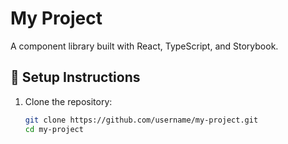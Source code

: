 # My Project

A component library built with React, TypeScript, and Storybook.

## 🚀 Setup Instructions
1. Clone the repository:
   ```bash
   git clone https://github.com/username/my-project.git
   cd my-project

